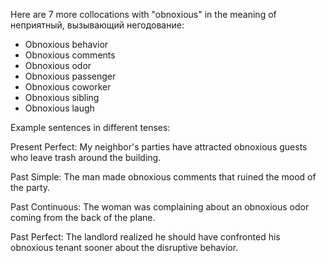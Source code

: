  Here are 7 more collocations with "obnoxious" in the meaning of неприятный, вызывающий негодование:

- Obnoxious behavior 
- Obnoxious comments
- Obnoxious odor
- Obnoxious passenger
- Obnoxious coworker
- Obnoxious sibling
- Obnoxious laugh

Example sentences in different tenses:

Present Perfect: My neighbor's parties have attracted obnoxious guests who leave trash around the building.

Past Simple: The man made obnoxious comments that ruined the mood of the party. 

Past Continuous: The woman was complaining about an obnoxious odor coming from the back of the plane.  

Past Perfect: The landlord realized he should have confronted his obnoxious tenant sooner about the disruptive behavior.